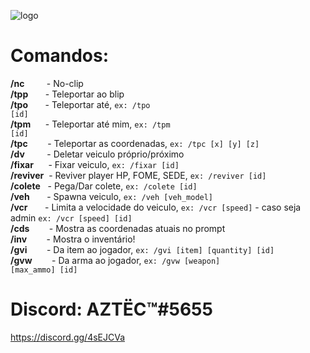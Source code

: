 ![logo](https://i.imgur.com/CCKL9Bk.png)

# Comandos:<br>
<b>/nc</b>         - No-clip<br>
<b>/tpp</b>       - Teleportar ao blip<br>
<b>/tpo</b>       - Teleportar até, <code>ex: /tpo [id]</code><br>
<b>/tpm</b>      - Teleportar até mim, <code>ex: /tpm [id]</code><br>
<b>/tpc</b>        - Teleportar as coordenadas, <code>ex: /tpc [x] [y] [z]</code><br>
<b>/dv</b>         - Deletar veiculo próprio/próximo<br>
<b>/fixar</b>      - Fixar veiculo, <code>ex: /fixar [id]</code><br>
<b>/reviver</b>  - Reviver player HP, FOME, SEDE, <code>ex: /reviver [id]</code><br>
<b>/colete</b>   - Pega/Dar colete, <code>ex: /colete [id]</code><br>
<b>/veh</b>         - Spawna veiculo, <code>ex: /veh [veh_model]</code><br>
<b>/vcr</b>         - Limita a velocidade do veiculo, <code>ex: /vcr [speed]</code> - caso seja admin <code>ex: /vcr [speed] [id]</code> <br>
<b>/cds</b>        - Mostra as coordenadas atuais no prompt<br>
<b>/inv</b>        - Mostra o inventário!<br>
<b>/gvi</b>        - Da item ao jogador, <code>ex: /gvi [item] [quantity] [id]</code><br>
<b>/gvw</b>        - Da arma ao jogador, <code>ex: /gvw [weapon] [max_ammo] [id]</code><br>

# Discord: AZTËC™#5655
https://discord.gg/4sEJCVa
